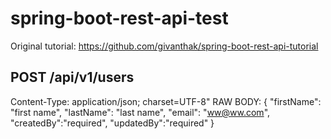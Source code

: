 # spring-boot-rest-api-test

Original tutorial:
https://github.com/givanthak/spring-boot-rest-api-tutorial

## POST /api/v1/users
Content-Type: application/json; charset=UTF-8"
RAW BODY:
{
    "firstName": "first name",
    "lastName": "last name",
    "email": "ww@ww.com",
    "createdBy":"required",
    "updatedBy":"required"
}